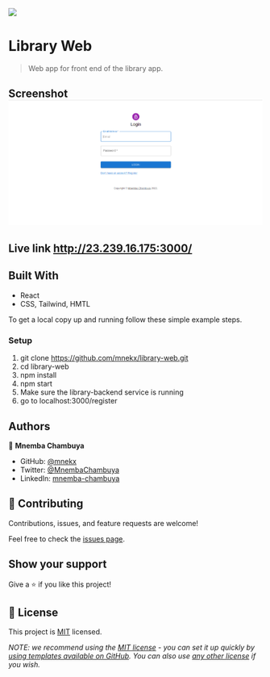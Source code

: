 ![](https://img.shields.io/badge/Microverse-blueviolet)

# Library Web

> Web app for front end of the library app.

## Screenshot ![screenshot](./screenshot.png)

## Live link http://23.239.16.175:3000/

## Built With

- React
- CSS, Tailwind, HMTL

To get a local copy up and running follow these simple example steps.

### Setup
1. git clone https://github.com/mnekx/library-web.git
2. cd library-web
3. npm install
4. npm start
5. Make sure the library-backend service is running
6. go to localhost:3000/register

## Authors

👤 **Mnemba Chambuya**

- GitHub: [@mnekx](https://github.com/mnekx)
- Twitter: [@MnembaChambuya](https://twitter.com/MnembaChambuya)
- LinkedIn: [mnemba-chambuya](https://linkedin.com/in/mnemba-chambuya)

## 🤝 Contributing

Contributions, issues, and feature requests are welcome!

Feel free to check the [issues page](../../issues/).

## Show your support

Give a ⭐️ if you like this project!

## 📝 License

This project is [MIT](./LICENSE) licensed.

_NOTE: we recommend using the [MIT license](https://choosealicense.com/licenses/mit/) - you can set it up quickly by [using templates available on GitHub](https://docs.github.com/en/communities/setting-up-your-project-for-healthy-contributions/adding-a-license-to-a-repository). You can also use [any other license](https://choosealicense.com/licenses/) if you wish._
